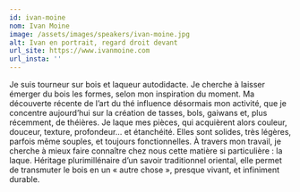 ```yaml
---
id: ivan-moine
nom: Ivan Moine
image: /assets/images/speakers/ivan-moine.jpg
alt: Ivan en portrait, regard droit devant
url_site: https://www.ivanmoine.com
url_insta: ''
---
```


Je suis tourneur sur bois et laqueur autodidacte. Je cherche à laisser émerger du bois les formes,  selon mon inspiration du moment. Ma découverte récente de l’art du thé influence désormais mon activité,  que je concentre aujourd’hui sur la création de tasses, bols, gaiwans et, plus récemment, de théières. Je laque mes pièces, qui acquièrent alors couleur, douceur, texture, profondeur… et étanchéité. Elles sont solides, très légères, parfois même souples, et toujours fonctionnelles. À travers mon travail, je cherche à mieux faire connaître chez nous cette matière si particulière : la laque. Héritage plurimillénaire d’un savoir traditionnel oriental, elle permet de transmuter le bois en un « autre chose »,  presque vivant, et infiniment durable.

